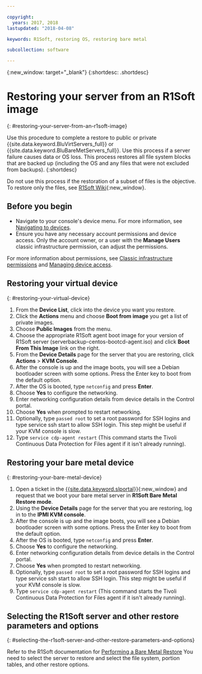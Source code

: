 ```yaml
---

copyright:
  years: 2017, 2018
lastupdated: "2018-04-08"

keywords: R1Soft, restoring OS, restoring bare metal

subcollection: software

---
```

{:new_window: target="_blank"}
{:shortdesc: .shortdesc}

# Restoring your server from an R1Soft image
{: #restoring-your-server-from-an-r1soft-image}

Use this procedure to complete a restore to public or private {{site.data.keyword.BluVirtServers_full}} or {{site.data.keyword.BluBareMetServers_full}}. Use this process if a server failure causes data or OS loss. This process restores all file system blocks that are backed up (including the OS and any files that were not excluded from backups).
{:shortdesc}

Do not use this process if the restoration of a subset of files is the objective. To restore only the files, see [R1Soft Wiki](http://wiki.r1soft.com/display/CDP/Restoring+Files){:new_window}.

## Before you begin
* Navigate to your console's device menu. For more information, see [Navigating to devices](/docs/infrastructure/software?topic=virtual-servers-navigating-devices).
* Ensure you have any necessary account permissions and device access. Only the account owner, or a user with the **Manage Users** classic infrastructure permission, can adjust the permissions.

For more information about permissions, see [Classic infrastructure permissions](/docs/iam?topic=iam-infrapermission#infrapermission) and [Managing device access](/docs/vsi?topic=virtual-servers-managing-device-access).

## Restoring your virtual device
{: #restoring-your-virtual-device}

1. From the **Device List**, click into the device you want you restore.
2. Click the **Actions** menu and choose **Boot from image** you get a list of private images.
3. Choose **Public Images** from the menu.
4. Choose the appropriate R1Soft agent boot image for your version of R1Soft server (serverbackup-centos-bootcd-agent.iso) and click **Boot From This Image** link on the right.
5. From the **Device Details** page for the server that you are restoring, click **Actions** > **KVM Console**.
6. After the console is up and the image boots, you will see a Debian bootloader screen with some options. Press the Enter key to boot from the default option.
7. After the OS is booted, type `netconfig` and press **Enter**.
8. Choose **Yes** to configure the networking.
9. Enter networking configuration details from device details in the Control portal.
10. Choose **Yes** when prompted to restart networking.
11. Optionally, type `passed root` to set a root password for SSH logins and type service ssh start to allow SSH login. This step might be useful if your KVM console is slow.
12. Type `service cdp-agent restart` (This command starts the Tivoli Continuous Data Protection for Files agent if it isn't already running).

## Restoring your bare metal device
{: #restoring-your-bare-metal-device}

1. Open a ticket in the [{{site.data.keyword.slportal}}](https://control.softlayer.com/){:new_window} and request that we boot your bare metal server in **R1Soft Bare Metal Restore mode**.
2. Using the **Device Details** page for the server that you are restoring, log in to the **IPMI KVM console**.
3. After the console is up and the image boots, you will see a Debian bootloader screen with some options. Press the Enter key to boot from the default option.
4. After the OS is booted, type `netconfig` and press **Enter**.
5. Choose **Yes** to configure the networking.
6. Enter networking configuration details from device details in the Control portal.
7. Choose **Yes** when prompted to restart networking.
8. Optionally, type `passed root` to set a root password for SSH logins and type service ssh start to allow SSH login. This step might be useful if your KVM console is slow.
9. Type `service cdp-agent restart` (This command starts the Tivoli Continuous Data Protection for Files agent if it isn't already running).

## Selecting the R1Soft server and other restore parameters and options
{: #selecting-the-r1soft-server-and-other-restore-parameters-and-options}

Refer to the R1Soft documentation for [Performing a Bare Metal Restore](http://wiki.r1soft.com/display/ServerBackup/Perform+a+bare-metal+restore)
You need to select the server to restore and select the file system, portion tables, and other restore options.
